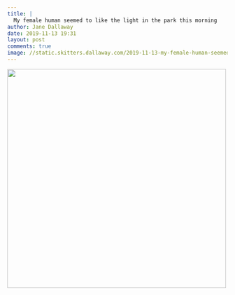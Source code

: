 ```yaml
---
title: |
  My female human seemed to like the light in the park this morning
author: Jane Dallaway
date: 2019-11-13 19:31
layout: post
comments: true
image: //static.skitters.dallaway.com/2019-11-13-my-female-human-seemed-to-like-the-light-in-the-park-this-morning-thumb-1-IMG-0133.JPG
---
```


<div>
        <a href="//static.skitters.dallaway.com/2019-11-13-my-female-human-seemed-to-like-the-light-in-the-park-this-morning-fullsize-1-IMG-0133.JPG">
          <img src="//static.skitters.dallaway.com/2019-11-13-my-female-human-seemed-to-like-the-light-in-the-park-this-morning-thumb-1-IMG-0133.JPG" width="500" height="500"/>
        </a>
      </div>


  
      